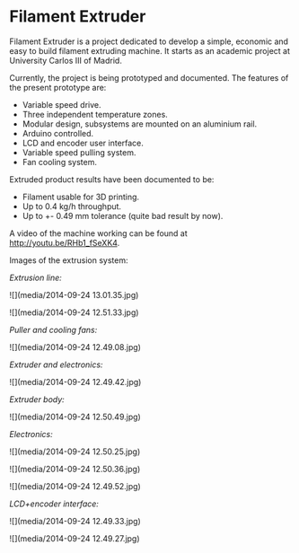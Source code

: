 Filament Extruder
=================

Filament Extruder is a project dedicated to develop a simple, economic and easy to build filament extruding machine. It starts as an academic project at University Carlos III of Madrid.

Currently, the project is being prototyped and documented. The features of the present prototype are:

* Variable speed drive.
* Three independent temperature zones.
* Modular design, subsystems are mounted on an aluminium rail.
* Arduino controlled.
* LCD and encoder user interface.
* Variable speed pulling system.
* Fan cooling system.

Extruded product results have been documented to be:

* Filament usable for 3D printing.
* Up to 0.4 kg/h throughput.
* Up to +- 0.49 mm tolerance (quite bad result by now).

A video of the machine working can be found at http://youtu.be/RHb1_fSeXK4.

Images of the extrusion system:

*Extrusion line:*

![](media/2014-09-24 13.01.35.jpg)

![](media/2014-09-24 12.51.33.jpg)

*Puller and cooling fans:*

![](media/2014-09-24 12.49.08.jpg)

*Extruder and electronics:*

![](media/2014-09-24 12.49.42.jpg)

*Extruder body:*

![](media/2014-09-24 12.50.49.jpg)

*Electronics:*

![](media/2014-09-24 12.50.25.jpg)

![](media/2014-09-24 12.50.36.jpg)

![](media/2014-09-24 12.49.52.jpg)

*LCD+encoder interface:*

![](media/2014-09-24 12.49.33.jpg)

![](media/2014-09-24 12.49.27.jpg)
